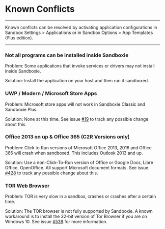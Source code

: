 # Known Conflicts

* * *
Known conflicts can be resolved by activating application configurations in Sandbox Settings > Applications or in Sandbox Options > App Templates (Plus edition).
* * *

### Not all programs can be installed inside Sandboxie

Problem: Some applications that invoke services or drivers may not install inside Sandboxie.

Solution: Install the application on your host and then run it sandboxed.

### UWP / Modern / Microsoft Store Apps

Problem: Microsoft store apps will not work in Sandboxie Classic and Sandboxie Plus.

Solution: None at this time. See issue [#19](https://github.com/sandboxie-plus/Sandboxie/issues/19) to track any possible change about this.

### Office 2013 on up & Office 365 (C2R Versions only)

Problem: Click to Run versions of Microsoft Office 2013, 2016 and Office 365 will crash when sandboxed. This includes Outlook 2013 and up.

Solution: Use a non-Click-To-Run version of Office or Google Docs, Libre Office, OpenOffice. All support Microsoft document formats.
See issue [#428](https://github.com/sandboxie-plus/Sandboxie/issues/428) to track any possible change about this.

### TOR Web Browser

Problem: TOR is very slow in a sandbox, crashes or crashes after a certain time.

Solution: The TOR browser is not fully supported by Sandboxie. A known workaround is to install the 32-bit version of Tor Browser if you are on Windows 10.
See issue [#538](https://github.com/sandboxie-plus/Sandboxie/issues/538) for more information.
